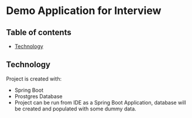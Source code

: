 # Demo Application for Interview



## Table of contents
* [Technology](#technology)



## Technology
Project is created with:
 - Spring Boot
 - Prostgres Database
 - Project can be run from IDE as a Spring Boot Application, database will be created and populated with some dummy data.

 

